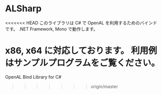 ALSharp
=======

<<<<<<< HEAD
このライブラリは C# で OpenAL を利用するためのバインドです。
.NET Framework, Mono で動作します。

x86, x64 に対応しております。
利用例はサンプルプログラムをご覧ください。
=======
OpenAL Bind Library for C#
>>>>>>> origin/master
